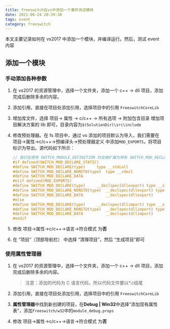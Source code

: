 ```yaml
---
title: freeswitch在vs中添加一个事件测试模块
date: 2021-06-24 20:39:30
tags: event
category: freeswitch
---
```


本文主要记录如何在 vs2017 中添加一个模块，并编译运行。然后，测试 event 内容

## 添加一个模块

### 手动添加各种参数

1. 在 vs2017 的资源管理中，选择一个文件夹，添加一个 c++ -> dll 项目，添加完成后删除多余的内容。

2. 添加引用，直接在项目处添加引用，选择项目中的引用 `FreeswitchCoreLib`

3. 增加库文件，选择 项目-> 属性 -> c/c++ -> 所有选项 -> 附加包含目录 增加项目解决方案的 lib 即可，目录内容为`$(SolutionDir)\src\include`

4. 修改预处理器。在 fs 项目中，通过 vs 添加的项目默认为导入，我们需要在 项目->属性->c/c++->预编译头->预处理器定义 中添加`MOD_EXPORTS`，将项目标识为导出。源代码如下所示：

   ```c
   // 我们在使用 SWITCH_MODULE_DEFINITION 时会被扩展为带有 SWITCH_MOD_DECLARE_DATA 前缀的结构体
   #if defined(SWITCH_MOD_DECLARE_STATIC)
   #define SWITCH_MOD_DECLARE(type)		type __stdcall
   #define SWITCH_MOD_DECLARE_NONSTD(type)	type __cdecl
   #define SWITCH_MOD_DECLARE_DATA
   #elif defined(MOD_EXPORTS)
   #define SWITCH_MOD_DECLARE(type)		__declspec(dllexport) type __stdcall
   #define SWITCH_MOD_DECLARE_NONSTD(type)	__declspec(dllexport) type __cdecl
   #define SWITCH_MOD_DECLARE_DATA			__declspec(dllexport)
   #else
   #define SWITCH_MOD_DECLARE(type)		__declspec(dllimport) type __stdcall
   #define SWITCH_MOD_DECLARE_NONSTD(type)	__declspec(dllimport) type __cdecl
   #define SWITCH_MOD_DECLARE_DATA			__declspec(dllimport)
   #endif
   ```

5. 修改 项目->属性->c/c++->语言->符合模式 为**否**

6. 在 “项目”（顶部导航栏） 中选择 “清理项目”，然后 “生成项目”即可

### 使用属性管理器

1. 在 vs2017 的资源管理中，选择一个文件夹，添加一个 c++ -> dll 项目，添加完成后删除多余的内容。

   > 注意：添加的代码为 C 语言代码，所以代码文件要以*.c结尾

2. 添加引用，直接在项目处添加引用，选择项目中的引用 `FreeswitchCoreLib`

3. **属性管理器**中找到新创建的项目，在**Debug | Win32**中选择“添加现有属性表”，添加`freeswitch/w32`中的`module_debug.props`

4. 修改 项目->属性->c/c++->语言->符合模式 为**否**